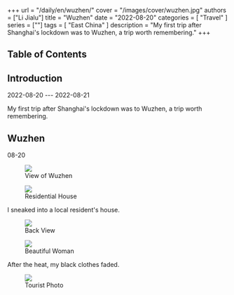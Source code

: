 +++
url = "/daily/en/wuzhen/"
cover = "/images/cover/wuzhen.jpg"
authors = ["Li Jialu"]
title = "Wuzhen"
date = "2022-08-20"
categories = [
    "Travel"
]
series = [""]
tags = [
    "East China"
]
description = "My first trip after Shanghai's lockdown was to Wuzhen, a trip worth remembering."
+++
<!DOCTYPE html>
<html lang="en">
<head>
    <meta charset="UTF-8">
    <meta name="viewport" content="width=device-width, initial-scale=1.0">
    <link rel="stylesheet" href="/assets/css/styles.css">
    <script src="/assets/js/toc.js"></script>    
</head>
<body>
    <article>
        <nav>
            <h2>Table of Contents</h2>
            <ul id="toc">
                <!-- Table of contents will be dynamically generated here -->
            </ul>
        </nav>
        <section>
            <h2>Introduction</h2>
            <p>2022-08-20 --- 2022-08-21</p>
            <p>         My first trip after Shanghai's lockdown was to Wuzhen, a trip worth remembering.</p>
        </section>
        <section>
            <h2>Wuzhen</h2>
            <p>08-20 <i class="fas fa-sun"></i></p>
            <div class="container">
                <div class="image">
                    <figure>
                        <a data-fancybox="gallery" href="https://cdn.heirenlop.com/daily-record/wuzhen1.jpg">
    <img src="https://cdn.heirenlop.com/daily-record/wuzhen1.jpg" loading="lazy">
</a>
                        <figcaption>View of Wuzhen</figcaption>
                    </figure>
                </div>
            </div>
        </section>
        <section>
            <div class="container">
                <div class="image">
                    <figure>
                        <a data-fancybox="gallery" href="https://cdn.heirenlop.com/daily-record/wuzhen2.jpg">
    <img src="https://cdn.heirenlop.com/daily-record/wuzhen2.jpg" loading="lazy">
</a>
                        <figcaption>Residential House</figcaption>
                    </figure>
                </div>
                <div class="text">
                    <p>         I sneaked into a local resident's house.</p>
                </div>
            </div>
        </section>
        <section>
            <div class="container">
                <div class="image">
                    <figure>
                        <a data-fancybox="gallery" href="https://cdn.heirenlop.com/daily-record/wuzhen3.jpg">
    <img src="https://cdn.heirenlop.com/daily-record/wuzhen3.jpg" loading="lazy">
</a>
                        <figcaption>Back View</figcaption>
                    </figure>
                </div>
            </div>
            <div class="container">
                <div class="image">
                    <figure>
                        <a data-fancybox="gallery" href="https://cdn.heirenlop.com/daily-record/wuzhen4.jpg">
    <img src="https://cdn.heirenlop.com/daily-record/wuzhen4.jpg" loading="lazy">
</a>
                        <figcaption>Beautiful Woman</figcaption>
                    </figure>
                </div>
            </div>
        </section>
        <section>
            <p>         After the heat, my black clothes faded.</p>
            <div class="container">
                <div class="image">
                    <figure>
                        <a data-fancybox="gallery" href="https://cdn.heirenlop.com/daily-record/wuzhen5.jpg">
    <img src="https://cdn.heirenlop.com/daily-record/wuzhen5.jpg" loading="lazy">
</a>
                        <figcaption>Tourist Photo</figcaption>
                    </figure>
                </div>
            </div>
        </section>
    </article>
</body>
</html>
